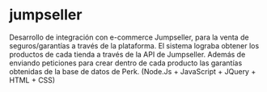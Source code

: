 # jumpseller

Desarrollo de integración con e-commerce Jumpseller, para la venta de seguros/garantías a través de la plataforma. El sistema lograba obtener los productos de cada tienda a
través de la API de Jumpseller. Además de enviando peticiones para crear dentro de cada producto las garantías obtenidas de la base de datos de Perk. (Node.Js + JavaScript + JQuery + HTML + CSS)
